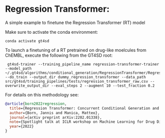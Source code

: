 # Regression Transformer: 

A simple example to finetune the Regression Transformer (RT) model

Make sure to activate the conda environment:

```console
conda activate gt4sd
```

To launch a finetuning of a RT pretrained on drug-like moelcules from ChEMBL, execute the following from the GT4SD root:

```console
 gt4sd-trainer --training_pipeline_name regression-transformer-trainer --model_path ~/.gt4sd/algorithms/conditional_generation/RegressionTransformer/RegressionTransformerMolecules/qed --do_train --output_dir dummy_regression_transformer --data_path src/gt4sd/training_pipelines/tests/regression_transformer_raw.csv --overwrite_output_dir --eval_steps 2 --augment 10 --test_fraction 0.2
```

For details on this methodology see:

```bib
@article{born2022regression,
  title={Regression Transformer: Concurrent Conditional Generation and Regression by Blending Numerical and Textual Tokens},
  author={Born, Jannis and Manica, Matteo},
  journal={arXiv preprint arXiv:2202.01338},
  note={Spotlight talk at ICLR workshop on Machine Learning for Drug Discovery},
  year={2022}
}